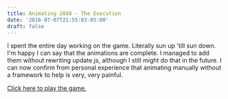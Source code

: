 ```yaml
---
title: Animating 2048 - The Execution
date: '2018-07-07T21:55:03-05:00'
draft: false
---
```

I spent the entire day working on the game. Literally sun up 'till sun down. I'm happy I can say that the animations are complete. I managed to add them without rewriting update.js, although I still might do that in the future. I can now confirm from personal experience that animating manually without a framework to help is very, very painful.

[Click here to play the game.](https://balakumaran-bala.github.io/HTML5-2048/)
